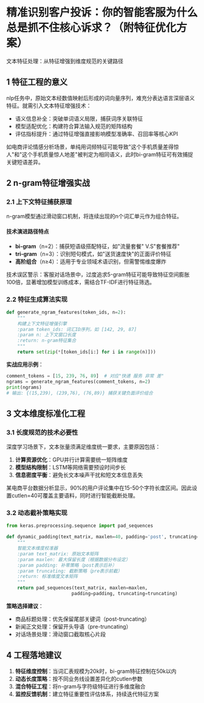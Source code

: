 # 精准识别客户投诉：你的智能客服为什么总是抓不住核心诉求？（附特征优化方案）

文本特征处理：从特征增强到维度规范的关键路径

## 1 特征工程的意义

nlp任务中，原始文本经数值映射后形成的词向量序列，难充分表达语言深层语义特征。就需引入文本特征增强技术：

- 语义信息补全：突破单词语义局限，捕获词序关联特征
- 模型适配优化：构建符合算法输入规范的矩阵结构
- 评估指标提升：通过特征增强直接影响模型准确率、召回率等核心KPI

如电商评论情感分析场景，单纯用词频特征可能导致"这个手机质量差得惊人"和"这个手机质量惊人地差"被判定为相同语义，此时bi-gram特征可有效捕捉关键短语差异。

## 2 n-gram特征增强实战

### 2.1 上下文特征捕获原理

n-gram模型通过滑动窗口机制，将连续出现的n个词汇单元作为组合特征。

#### 技术演进路径特点

- **bi-gram**（n=2）：捕获短语级搭配特征，如"流量套餐" V.S"套餐推荐"
- **tri-gram**（n=3）：识别短句模式，如"送货速度快"的正面评价特征
- **高阶组合**（n≥4）：适用于专业领域术语识别，但需警惕维度爆炸

技术误区警示：客服对话场景中，过度追求5-gram特征可能导致特征空间膨胀100倍，显著增加模型训练成本，需结合TF-IDF进行特征筛选。

### 2.2 特征生成算法实现

```python
def generate_ngram_features(token_ids, n=2):
    """
    构建上下文特征增强引擎
    :param token_ids: 词汇ID序列，如 [142, 29, 87]
    :param n: 上下文窗口长度
    :return: n-gram特征集合
    """
    return set(zip(*[token_ids[i:] for i in range(n)]))
```

**实战应用示例**：

```python
comment_tokens = [15, 239, 76, 89]  # 对应"快递 服务 非常 差"
ngrams = generate_ngram_features(comment_tokens, n=2)
print(ngrams)
# 输出: {(15,239), (239,76), (76,89)} 捕获关键负面评价组合
```

## 3 文本维度标准化工程

### 3.1 长度规范的技术必要性

深度学习场景下，文本张量须满足维度统一要求，主要原因包括：

1. **计算资源优化**：GPU并行计算需要统一矩阵维度
2. **模型结构限制**：LSTM等网络需要预设时间步长
3. **信息密度平衡**：避免长文本噪声干扰和短文本信息丢失

某电商平台数据分析显示，90%的用户评论集中在15-50个字符长度区间。因此设置cutlen=40可覆盖主要语料，同时进行智能截断处理。

### 3.2 动态截补策略实现

```python
from keras.preprocessing.sequence import pad_sequences

def dynamic_padding(text_matrix, maxlen=40, padding='post', truncating='pre'):
    """
    智能文本维度校准器
    :param text_matrix: 原始文本矩阵
    :param maxlen: 最大保留长度（根据数据分布设定）
    :param padding: 补零策略（post表示后补）
    :param truncating: 截断策略（pre表示前截）
    :return: 标准维度文本矩阵
    """
    return pad_sequences(text_matrix, maxlen=maxlen, 
                        padding=padding, truncating=truncating)
```

**策略选择建议**：

- 商品标题处理：优先保留尾部关键词（post-truncating）
- 新闻正文处理：保留开头导语（pre-truncating）
- 对话场景处理：滑动窗口截取核心片段

## 4 工程落地建议

1. **特征维度控制**：当词汇表规模为20k时，bi-gram特征控制在50k以内
2. **动态长度策略**：按不同业务线设置差异化的cutlen参数
3. **混合特征工程**：将n-gram与字符级特征进行多维度融合
4. **监控反馈机制**：建立特征重要性评估体系，持续迭代特征方案